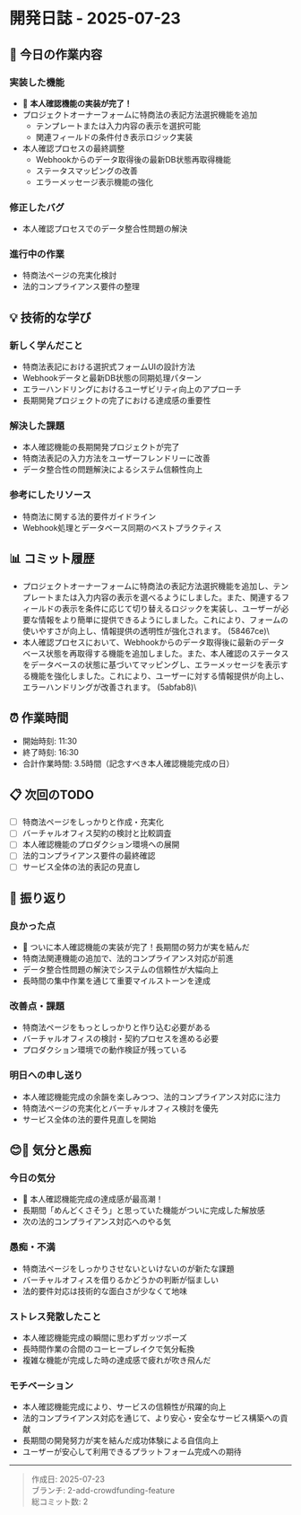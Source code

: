 # 開発日誌 - 2025-07-23

## 📝 今日の作業内容

### 実装した機能
- 🎉 **本人確認機能の実装が完了！**
- プロジェクトオーナーフォームに特商法の表記方法選択機能を追加
  - テンプレートまたは入力内容の表示を選択可能
  - 関連フィールドの条件付き表示ロジック実装
- 本人確認プロセスの最終調整
  - Webhookからのデータ取得後の最新DB状態再取得機能
  - ステータスマッピングの改善
  - エラーメッセージ表示機能の強化

### 修正したバグ
- 本人確認プロセスでのデータ整合性問題の解決

### 進行中の作業
- 特商法ページの充実化検討
- 法的コンプライアンス要件の整理

## 💡 技術的な学び

### 新しく学んだこと
- 特商法表記における選択式フォームUIの設計方法
- Webhookデータと最新DB状態の同期処理パターン
- エラーハンドリングにおけるユーザビリティ向上のアプローチ
- 長期開発プロジェクトの完了における達成感の重要性

### 解決した課題
- 本人確認機能の長期開発プロジェクトが完了
- 特商法表記の入力方法をユーザーフレンドリーに改善
- データ整合性の問題解決によるシステム信頼性向上

### 参考にしたリソース
- 特商法に関する法的要件ガイドライン
- Webhook処理とデータベース同期のベストプラクティス

## 📊 コミット履歴
- プロジェクトオーナーフォームに特商法の表記方法選択機能を追加し、テンプレートまたは入力内容の表示を選べるようにしました。また、関連するフィールドの表示を条件に応じて切り替えるロジックを実装し、ユーザーが必要な情報をより簡単に提供できるようにしました。これにより、フォームの使いやすさが向上し、情報提供の透明性が強化されます。 (58467ce)\
- 本人確認プロセスにおいて、Webhookからのデータ取得後に最新のデータベース状態を再取得する機能を追加しました。また、本人確認のステータスをデータベースの状態に基づいてマッピングし、エラーメッセージを表示する機能を強化しました。これにより、ユーザーに対する情報提供が向上し、エラーハンドリングが改善されます。 (5abfab8)\

## ⏰ 作業時間
- 開始時刻: 11:30
- 終了時刻: 16:30
- 合計作業時間: 3.5時間（記念すべき本人確認機能完成の日）

## 📋 次回のTODO
- [ ] 特商法ページをしっかりと作成・充実化
- [ ] バーチャルオフィス契約の検討と比較調査
- [ ] 本人確認機能のプロダクション環境への展開
- [ ] 法的コンプライアンス要件の最終確認
- [ ] サービス全体の法的表記の見直し

## 🤔 振り返り

### 良かった点
- 🎉 ついに本人確認機能の実装が完了！長期間の努力が実を結んだ
- 特商法関連機能の追加で、法的コンプライアンス対応が前進
- データ整合性問題の解決でシステムの信頼性が大幅向上
- 長時間の集中作業を通じて重要マイルストーンを達成

### 改善点・課題
- 特商法ページをもっとしっかりと作り込む必要がある
- バーチャルオフィスの検討・契約プロセスを進める必要
- プロダクション環境での動作検証が残っている

### 明日への申し送り
- 本人確認機能完成の余韻を楽しみつつ、法的コンプライアンス対応に注力
- 特商法ページの充実化とバーチャルオフィス検討を優先
- サービス全体の法的要件見直しを開始

## 😊😤 気分と愚痴

### 今日の気分
- 🎉 本人確認機能完成の達成感が最高潮！
- 長期間「めんどくさそう」と思っていた機能がついに完成した解放感
- 次の法的コンプライアンス対応へのやる気

### 愚痴・不満
- 特商法ページをしっかりさせないといけないのが新たな課題
- バーチャルオフィスを借りるかどうかの判断が悩ましい
- 法的要件対応は技術的な面白さが少なくて地味

### ストレス発散したこと
- 本人確認機能完成の瞬間に思わずガッツポーズ
- 長時間作業の合間のコーヒーブレイクで気分転換
- 複雑な機能が完成した時の達成感で疲れが吹き飛んだ

### モチベーション
- 本人確認機能完成により、サービスの信頼性が飛躍的向上
- 法的コンプライアンス対応を通じて、より安心・安全なサービス構築への貢献
- 長期間の開発努力が実を結んだ成功体験による自信向上
- ユーザーが安心して利用できるプラットフォーム完成への期待

---
> 作成日: 2025-07-23  
> ブランチ: 2-add-crowdfunding-feature  
> 総コミット数: 2 